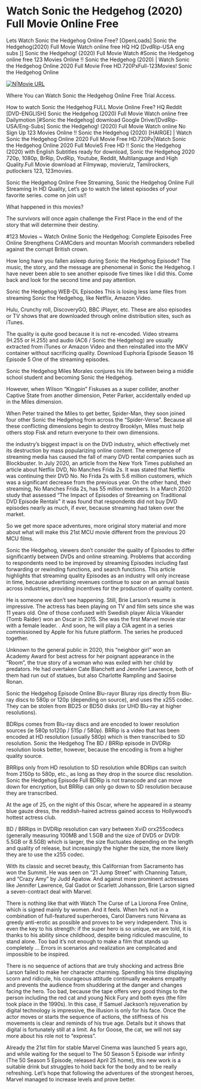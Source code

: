 # Watch Sonic the Hedgehog (2020) Full Movie Online Free
Lets Watch Sonic the Hedgehog Online Free? [OpenLoads] Sonic the Hedgehog(2020) Full Movie Watch online free HQ HQ [DvdRip-USA eng subs ]] Sonic the Hedgehog! (2020) Full Movie Watch #Sonic the Hedgehog online free 123 Movies Online !! Sonic the Hedgehog (2020) | Watch Sonic the Hedgehog Online 2020 Full Movie Free HD.720PxFull-123Movies! Sonic the Hedgehog Online

[![N|Movie URL](https://i.imgur.com/XgYcGrf.png)](http://bit.ly/31nQDj0)

Where You can Watch Sonic the Hedgehog Online Free Trial Access.

How to watch Sonic the Hedgehog FULL Movie Online Free? HQ Reddit [DVD-ENGLISH] Sonic the Hedgehog (2020) Full Movie Watch online free Dailymotion [#Sonic the Hedgehog] download Google Drive/[DvdRip-USA/Eng-Subs] Sonic the Hedgehog! (2020) Full Movie Watch online No Sign Up 123 Movies Online !! Sonic the Hedgehog (2020) [HAIRGE] | Watch Sonic the Hedgehog Online 2020 Full Movie Free HD.720Px|Watch Sonic the Hedgehog Online 2020 Full MovieS Free HD !! Sonic the Hedgehog (2020) with English Subtitles ready for download, Sonic the Hedgehog 2020 720p, 1080p, BrRip, DvdRip, Youtube, Reddit, Multilanguage and High Quality.Full Movie download at Filmywap, movierulz, Tamilrockers, putlockers 123, 123movies.

Sonic the Hedgehog Online Free Streaming, Sonic the Hedgehog Online Full Streaming In HD Quality, Let’s go to watch the latest episodes of your favorite series. come on join us!!

What happened in this movies?

The survivors will once again challenge the First Place in the end of the story that will determine their destiny.

#123 Movies ~ Watch Online Sonic the Hedgehog: Complete Episodes Free Online Strengthens CrAMCders and mountan Moorish commanders rebelled against the corrupt British crown.

How long have you fallen asleep during Sonic the Hedgehog Episode? The music, the story, and the message are phenomenal in Sonic the Hedgehog. I have never been able to see another episode five times like I did this. Come back and look for the second time and pay attention.

Sonic the Hedgehog WEB-DL Episodes This is losing less lame files from streaming Sonic the Hedgehog, like Netflix, Amazon Video.

Hulu, Crunchy roll, DiscoveryGO, BBC iPlayer, etc. These are also episodes or TV shows that are downloaded through online distribution sites, such as iTunes.

The quality is quite good because it is not re-encoded. Video streams (H.255 or H.255) and audio (AC6 / Sonic the Hedgehog) are usually extracted from iTunes or Amazon Video and then reinstalled into the MKV container without sacrificing quality. Download Euphoria Episode Season 16 Episode 5 One of the streaming episodes.

Sonic the Hedgehog Miles Morales conjures his life between being a middle school student and becoming Sonic the Hedgehog.

However, when Wilson “Kingpin” Fiskuses as a super collider, another Captive State from another dimension, Peter Parker, accidentally ended up in the Miles dimension.

When Peter trained the Miles to get better, Spider-Man, they soon joined four other Sonic the Hedgehog from across the “Spider-Verse”. Because all these conflicting dimensions begin to destroy Brooklyn, Miles must help others stop Fisk and return everyone to their own dimensions.

the industry’s biggest impact is on the DVD industry, which effectively met its destruction by mass popularizing online content. The emergence of streaming media has caused the fall of many DVD rental companies such as Blockbuster. In July 2020, an article from the New York Times published an article about Netflix DVD, No Manches Frida 2s. It was stated that Netflix was continuing their DVD No. No Frida 2s with 5.6 million customers, which was a significant decrease from the previous year. On the other hand, their streaming, No Manches Frida 2s, has 55 million members. In a March 2020 study that assessed “The Impact of Episodes of Streaming on Traditional DVD Episode Rentals” it was found that respondents did not buy DVD episodes nearly as much, if ever, because streaming had taken over the market.

So we get more space adventures, more original story material and more about what will make this 21st MCU movie different from the previous 20 MCU films.

Sonic the Hedgehog, viewers don’t consider the quality of Episodes to differ significantly between DVDs and online streaming. Problems that according to respondents need to be improved by streaming Episodes including fast forwarding or rewinding functions, and search functions. This article highlights that streaming quality Episodes as an industry will only increase in time, because advertising revenues continue to soar on an annual basis across industries, providing incentives for the production of quality content.

He is someone we don’t see happening. Still, Brie Larson’s resume is impressive. The actress has been playing on TV and film sets since she was 11 years old. One of those confused with Swedish player Alicia Vikander (Tomb Raider) won an Oscar in 2015. She was the first Marvel movie star with a female leader. . And soon, he will play a CIA agent in a series commissioned by Apple for his future platform. The series he produced together.

Unknown to the general public in 2020, this “neighbor girl” won an Academy Award for best actress for her poignant appearance in the “Room”, the true story of a woman who was exiled with her child by predators. He had overtaken Cate Blanchett and Jennifer Lawrence, both of them had run out of statues, but also Charlotte Rampling and Saoirse Ronan.

Sonic the Hedgehog Episode Online Blu-rayor Bluray rips directly from Blu-ray discs to 580p or 120p (depending on source), and uses the x255 codec. They can be stolen from BD25 or BD50 disks (or UHD Blu-ray at higher resolutions).

BDRips comes from Blu-ray discs and are encoded to lower resolution sources (ie 580p to120p / 515p / 580p). BRRip is a video that has been encoded at HD resolution (usually 580p) which is then transcribed to SD resolution. Sonic the Hedgehog The BD / BRRip episode in DVDRip resolution looks better, however, because the encoding is from a higher quality source.

BRRips only from HD resolution to SD resolution while BDRips can switch from 2150p to 580p, etc., as long as they drop in the source disc resolution. Sonic the Hedgehog Episode Full BDRip is not transcode and can move down for encryption, but BRRip can only go down to SD resolution because they are transcribed.

At the age of 25, on the night of this Oscar, where he appeared in a steamy blue gauze dress, the reddish-haired actress gained access to Hollywood’s hottest actress club.

BD / BRRips in DVDRip resolution can vary between XviD orx255codecs (generally measuring 100MB and 1.5GB and the size of DVD5 or DVD9: 5.5GB or 8.5GB) which is larger, the size fluctuates depending on the length and quality of release, but increasingly the higher the size, the more likely they are to use the x255 codec.

With its classic and secret beauty, this Californian from Sacramento has won the Summit. He was seen on “21 Jump Street” with Channing Tatum, and “Crazy Amy” by Judd Apatow. And against more prominent actresses like Jennifer Lawrence, Gal Gadot or Scarlett Johansson, Brie Larson signed a seven-contract deal with Marvel.

There is nothing like that with Watch The Curse of La Llorona Free Online, which is signed mainly by women. And it feels. When he’s not in a combination of full-featured superheroes, Carol Danvers runs Nirvana as greedy anti-erotic as possible and proves to be very independent. This is even the key to his strength: if the super hero is so unique, we are told, it is thanks to his ability since childhood, despite being ridiculed masculine, to stand alone. Too bad it’s not enough to make a film that stands up completely … Errors in scenarios and realization are complicated and impossible to be inspired.

There is no sequence of actions that are truly shocking and actress Brie Larson failed to make her character charming. Spending his time displaying scorn and ridicule, his courageous attitude continually weakens empathy and prevents the audience from shuddering at the danger and changes facing the hero. Too bad, because the tape offers very good things to the person including the red cat and young Nick Fury and both eyes (the film took place in the 1990s). In this case, if Samuel Jackson’s rejuvenation by digital technology is impressive, the illusion is only for his face. Once the actor moves or starts the sequence of actions, the stiffness of his movements is clear and reminds of his true age. Details but it shows that digital is fortunately still at a limit. As for Goose, the cat, we will not say more about his role not to “express”.

Already the 21st film for stable Marvel Cinema was launched 5 years ago, and while waiting for the sequel to The 50 Season 5 Episode war infinity (The 50 Season 5 Episode, released April 25 home), this new work is a suitable drink but struggles to hold back for the body and to be really refreshing. Let’s hope that following the adventures of the strongest heroes, Marvel managed to increase levels and prove better.
